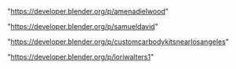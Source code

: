"https://developer.blender.org/p/amenadielwood"

"https://developer.blender.org/p/samueldavid"

"https://developer.blender.org/p/customcarbodykitsnearlosangeles"

"https://developer.blender.org/p/loriwalters1"

 
